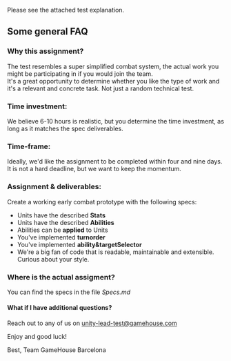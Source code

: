 Please see the attached test explanation. 

## Some general FAQ

### Why this assignment?
The test resembles a super simplified combat system, the actual work you might be participating in if you would join the team.  
It's a great opportunity to determine whether you like the type of work and it's a relevant and concrete task. Not just a random technical test. 

### Time investment: 
We believe 6-10 hours is realistic, but you determine the time investment, as long as it matches the spec deliverables. 

### Time-frame: 
Ideally, we'd like the assignment to be completed within four and nine days. It is not a hard deadline, but we want to keep the momentum.

### Assignment & deliverables:
Create a working early combat prototype with the following specs: 
- Units have the described **Stats**
- Units have the described **Abilities**
- Abilities can be **applied** to Units
- You've implemented **turnorder**
- You've implemented **ability&targetSelector**
- We're a big fan of code that is readable, maintainable and extensible. Curious about your style.

### Where is the actual assigment?

You can find the specs in the file *Specs.md*

#### What if I have additional questions?
Reach out to any of us on [unity-lead-test@gamehouse.com](mailto:unity-lead-test@gamehouse.com)

Enjoy and good luck!

Best,
Team GameHouse Barcelona